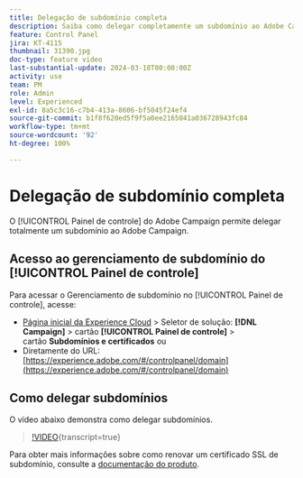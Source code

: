 ```yaml
---
title: Delegação de subdomínio completa
description: Saiba como delegar completamente um subdomínio ao Adobe Campaign.
feature: Control Panel
jira: KT-4115
thumbnail: 31390.jpg
doc-type: feature video
last-substantial-update: 2024-03-18T00:00:00Z
activity: use
team: PM
role: Admin
level: Experienced
exl-id: 8a5c3c16-c7b4-413a-8606-bf5045f24ef4
source-git-commit: b1f8f620ed5f9f5a0ee2165041a036728943fc84
workflow-type: tm+mt
source-wordcount: '92'
ht-degree: 100%

---
```


# Delegação de subdomínio completa

O [!UICONTROL Painel de controle] do Adobe Campaign permite delegar totalmente um subdomínio ao Adobe Campaign.

## Acesso ao gerenciamento de subdomínio do [!UICONTROL Painel de controle]

Para acessar o Gerenciamento de subdomínio no [!UICONTROL Painel de controle], acesse:

* [Página inicial da Experience Cloud](https://experience.adobe.com/#/home) > Seletor de solução: **[!DNL Campaign]** > cartão **[!UICONTROL Painel de controle]** > cartão **Subdomínios e certificados**
ou
* Diretamente do URL: [https://experience.adobe.com/#/controlpanel/domain](https://experience.adobe.com/#/controlpanel/domain)

## Como delegar subdomínios

O vídeo abaixo demonstra como delegar subdomínios.

>[!VIDEO](https://video.tv.adobe.com/v/31390?learn=on){transcript=true}

Para obter mais informações sobre como renovar um certificado SSL de subdomínio, consulte a [documentação do produto](https://experienceleague.adobe.com/docs/control-panel/using/subdomains-and-certificates/renewing-subdomain-certificate.html?lang=pt-BR).
